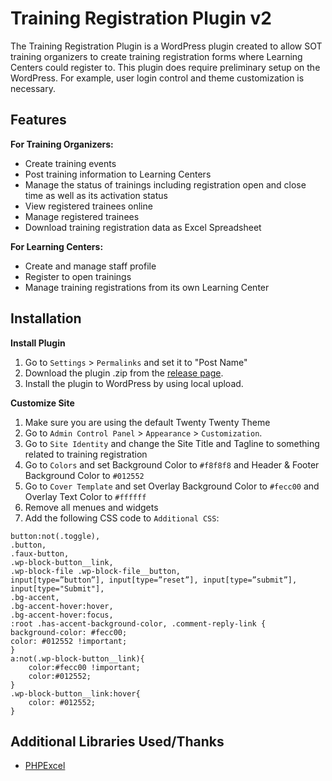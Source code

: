 # Training Registration Plugin v2
The Training Registration Plugin is a WordPress plugin created to allow SOT training organizers to create training registration forms where Learning Centers could register to. This plugin does require preliminary setup on the WordPress. For example, user login control and theme customization is necessary.
## Features
**For Training Organizers:**
* Create training events
* Post training information to Learning Centers
* Manage the status of trainings including registration open and close time as well as its activation status
* View registered trainees online
* Manage registered trainees
* Download training registration data as Excel Spreadsheet

**For Learning Centers:**
* Create and manage staff profile
* Register to open trainings
* Manage training registrations from its own Learning Center
## Installation
**Install Plugin**
1. Go to `Settings` > `Permalinks` and set it to "Post Name"
2. Download the plugin .zip from the [release page](https://github.com/Siriu5J/Training-Registration/releases).
3. Install the plugin to WordPress by using local upload.

**Customize Site**
1. Make sure you are using the default Twenty Twenty Theme
2. Go to `Admin Control Panel` > `Appearance` > `Customization`.
3. Go to `Site Identity` and change the Site Title and Tagline to something related to training registration
4. Go to `Colors` and set Background Color to `#f8f8f8` and Header & Footer Background Color to `#012552`
5. Go to `Cover Template` and set Overlay Background Color to `#fecc00` and Overlay Text Color to `#ffffff`
6. Remove all menues and widgets
7. Add the following CSS code to `Additional CSS`:
```
button:not(.toggle),
.button,
.faux-button,
.wp-block-button__link,
.wp-block-file .wp-block-file__button,
input[type=”button”], input[type=”reset”], input[type=”submit”],
input[type="Submit"],
.bg-accent,
.bg-accent-hover:hover,
.bg-accent-hover:focus,
:root .has-accent-background-color, .comment-reply-link {
background-color: #fecc00;
color: #012552 !important;
}
a:not(.wp-block-button__link){
	color:#fecc00 !important;
	color:#012552;
}
.wp-block-button__link:hover{
	color: #012552;
}
```

## Additional Libraries Used/Thanks
* [PHPExcel](https://github.com/PHPOffice/PHPExcel)
